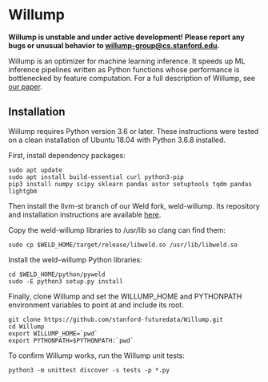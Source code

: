 # Willump

**Willump is unstable and under active development!  Please report any bugs or unusual behavior to [willump-group@cs.stanford.edu](mailto:willump-group@cs.stanford.edu).**

Willump is an optimizer for machine learning inference.  It speeds up ML inference pipelines
written as Python functions whose performance is bottlenecked by feature computation.
For a full description of Willump, see [our paper](https://arxiv.org/pdf/1906.01974.pdf).

## Installation

Willump requires Python version 3.6 or later.
These instructions were tested on a clean installation of Ubuntu 18.04 with Python 3.6.8 installed.

First, install dependency packages:

    sudo apt update
    sudo apt install build-essential curl python3-pip
    pip3 install numpy scipy sklearn pandas astor setuptools tqdm pandas lightgbm
    
Then install the llvm-st branch of our Weld fork, weld-willump.
Its repository and installation instructions are available 
[here](https://github.com/stanford-futuredata/weld-willump/tree/llvm-st).

Copy the weld-willump libraries to /usr/lib so clang can find them:

    sudo cp $WELD_HOME/target/release/libweld.so /usr/lib/libweld.so
    
Install the weld-willump Python libraries:

    cd $WELD_HOME/python/pyweld
    sudo -E python3 setup.py install

Finally, clone Willump and set the WILLUMP_HOME and PYTHONPATH environment variables
to point at and include its root.

    git clone https://github.com/stanford-futuredata/Willump.git
    cd Willump
    export WILLUMP_HOME=`pwd`
    export PYTHONPATH=$PYTHONPATH:`pwd`

To confirm Willump works, run the Willump unit tests:

    python3 -m unittest discover -s tests -p *.py
